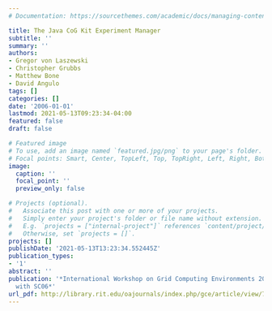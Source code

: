 ```yaml
---
# Documentation: https://sourcethemes.com/academic/docs/managing-content/

title: The Java CoG Kit Experiment Manager
subtitle: ''
summary: ''
authors:
- Gregor von Laszewski
- Christopher Grubbs
- Matthew Bone
- David Angulo
tags: []
categories: []
date: '2006-01-01'
lastmod: 2021-05-13T09:23:34-04:00
featured: false
draft: false

# Featured image
# To use, add an image named `featured.jpg/png` to your page's folder.
# Focal points: Smart, Center, TopLeft, Top, TopRight, Left, Right, BottomLeft, Bottom, BottomRight.
image:
  caption: ''
  focal_point: ''
  preview_only: false

# Projects (optional).
#   Associate this post with one or more of your projects.
#   Simply enter your project's folder or file name without extension.
#   E.g. `projects = ["internal-project"]` references `content/project/deep-learning/index.md`.
#   Otherwise, set `projects = []`.
projects: []
publishDate: '2021-05-13T13:23:34.552445Z'
publication_types:
- '1'
abstract: ''
publication: '*International Workshop on Grid Computing Environments 2006 in Conjunction
  with SC06*'
url_pdf: http://library.rit.edu/oajournals/index.php/gce/article/view/75/36
---
```

